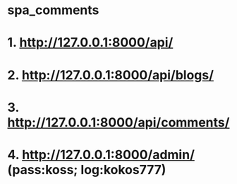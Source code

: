 # spa_comments

# 1. http://127.0.0.1:8000/api/
# 2. http://127.0.0.1:8000/api/blogs/
# 3. http://127.0.0.1:8000/api/comments/
# 4. http://127.0.0.1:8000/admin/ (pass:koss; log:kokos777)